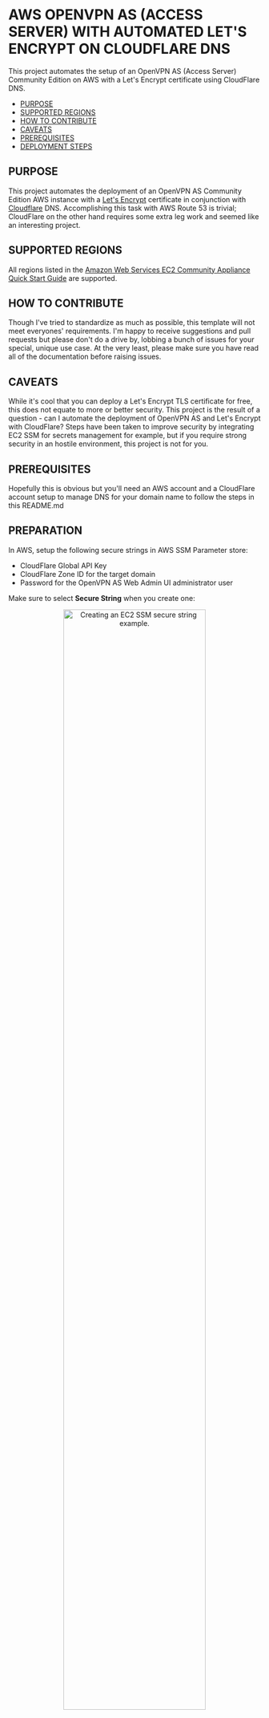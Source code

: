 
# AWS OPENVPN AS (ACCESS SERVER) WITH AUTOMATED LET'S ENCRYPT ON CLOUDFLARE DNS

This project automates the setup of an OpenVPN AS (Access Server) Community Edition on AWS with a Let's Encrypt certificate using CloudFlare DNS.

- [PURPOSE](#purpose)
- [SUPPORTED REGIONS](#supported-regions)
- [HOW TO CONTRIBUTE](#how-to-contribute)
- [CAVEATS](#caveats)
- [PREREQUISITES](#prerequisites)
- [DEPLOYMENT STEPS](#deployment-steps)


## PURPOSE

This project automates the deployment of an OpenVPN AS Community Edition AWS instance with a [Let's Encrypt](https://letsencrypt.org/) certificate in conjunction with [Cloudflare](https://www.cloudflare.com/) DNS. Accomplishing this task with AWS Route 53 is trivial; CloudFlare on the other hand requires some extra leg work and seemed like an interesting project.

## SUPPORTED REGIONS

All regions listed in the [Amazon Web Services EC2 Community Appliance Quick Start Guide](https://docs.openvpn.net/how-to-tutorialsguides/amazon-ec2-appliance-ami-quick-start-guide/) are supported.

## HOW TO CONTRIBUTE

Though I've tried to standardize as much as possible, this template will not meet everyones' requirements. I'm happy to receive suggestions and pull requests but please don't do a drive by, lobbing a bunch of issues for your special, unique use case. At the very least, please make sure you have read all of the documentation before raising issues.

## CAVEATS

While it's cool that you can deploy a Let's Encrypt TLS certificate for free, this does not equate to more or better security. This project is the result of a question - can I automate the deployment of OpenVPN AS and Let's Encrypt with CloudFlare? Steps have been taken to improve security by integrating EC2 SSM for secrets management for example, but if you require strong security in an hostile environment, this project is not for you.

## PREREQUISITES

Hopefully this is obvious but you'll need an AWS account and a CloudFlare account setup to manage DNS for your domain name to follow the steps in this README.md

## PREPARATION

In AWS, setup the following secure strings in AWS SSM Parameter store:

* CloudFlare Global API Key
* CloudFlare Zone ID for the target domain
* Password for the OpenVPN AS Web Admin UI administrator user

Make sure to select **Secure String** when you create one:
<p align="center">
<img src="https://github.com/virtualjj/automated-openvpnas-cloudflare-letsencrypt/blob/master/images/readme/prep-creating-secure-string.jpg" alt="Creating an EC2 SSM secure string example." height="75%" width="75%">
</p>

When you are done, you should have something similar to the screenshot below:
<p align="center">
<img src="https://github.com/virtualjj/automated-openvpnas-cloudflare-letsencrypt/blob/master/images/readme/prep-final-secure-strings-sample.jpg" alt="Sample AWS EC2 SSM secure strings." height="75%" width="75%">
</p>

Also, make sure you don't have any A records in your CloudFlare DNS that might conflict. This tutorial assumes a domain with no other DNS records:

<p align="center">
<img src="https://github.com/virtualjj/automated-openvpnas-cloudflare-letsencrypt/blob/master/images/readme/prep-cf-no-records-sample.jpg" alt="CloudFlare DNS with no records example." height="75%" width="75%">
</p>

## DEPLOYMENT STEPS

Deployment is fairly straight forward.

Make sure that you are in the same region that you created your SSM secure sting parameters and click the **Launch Stack** button below:

[![Launch CloudFormation Stack](https://s3.amazonaws.com/cloudformation-examples/cloudformation-launch-stack.png
)](https://console.aws.amazon.com/cloudformation/home#/stacks/new?stackName=openvpnas-cf-letsencrypt&templateURL=https://s3-us-west-2.amazonaws.com/github-automated-openvpnas-cloudflare-letsencrypt/automated-openvpnas-cloudflare-letsencrypt.yml)

Enter the references to the SSM secure strings for your private CloudFlare account API data. Make sure that you don't mix up the Global API Key and Zone ID fields as it will fail and not create an A record in CloudFlare that points to your AWS EIP. When that happens, Let's Encrypt won't be able to resolve your FQDN and the certificate generation will fail.

<p align="center">
<img src="https://github.com/virtualjj/automated-openvpnas-cloudflare-letsencrypt/blob/master/images/readme/deploy-enter-ssm-params-cf-email.jpg" alt="Enter SSM secure string parameters and CloudFlare account email." height="75%" width="75%">
</p>

Enter an email address for the Let's Encrypt certificate registration. Try to use a different email address instead of your CloudFlare address.

Make sure to enter the correct FQDN&hellip;this will be the name of your OpenVPN server and URL that you'll use to connect to.

<p align="center">
<img src="https://github.com/virtualjj/automated-openvpnas-cloudflare-letsencrypt/blob/master/images/readme/deploy-email-fqdn-ec2key.jpg" alt="Enter Let's Encrypt email and FQDN" height="75%" width="75%">
</p>

Enter a source IP address for connecting to the OpenVPN AS web UI. You can leave it open to the world (i.e. 0.0.0.0/0) but we won't be using CloudFlare to protect this URL yet.

Enter a unique username for the web UI administrator account and a reference to the other SSM secure string for the secure password.

Click **Next** and follow the prompts to deploy the stack.
<p align="center">
<img src="https://github.com/virtualjj/automated-openvpnas-cloudflare-letsencrypt/blob/master/images/readme/deploy-lock-ip-secure-string-passwd.jpg" alt="Enter a source IP for connecting to the OpenVPN AS web UI and choose a unique username as well as a SSM secure string for the admin password."="75%" width="75%">
</p>

The stack, instance, CloudFlare DNS update, and Let's Encrypt certificate should be complete in about five minutes.
